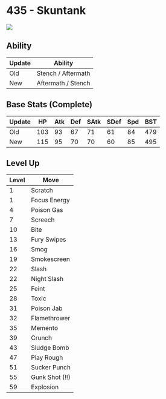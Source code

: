 # 435 - Skuntank
![][435]

## Ability

Update | Ability
---    | ---
Old    | Stench / Aftermath
New    | Aftermath / Stench

## Base Stats (Complete)

Update | HP | Atk | Def | SAtk | SDef | Spd | BST
---    | ---| --- | --- | ---  | ---  | --- | ---
Old    | 103 |  93 |  67 |  71  |  61  |  84  |  479
New    | 115 |  95 |  70 |  70  |  60  |  85  |  495

## Level Up

Level | Move
---   | ---
  1   | Scratch
  1   | Focus Energy
  4   | Poison Gas
  7   | Screech
 10   | Bite
 13   | Fury Swipes
 16   | Smog
 19   | Smokescreen
 22   | Slash
 22   | Night Slash
 25   | Feint
 28   | Toxic
 31   | Poison Jab
 32   | Flamethrower
 35   | Memento
 39   | Crunch
 43   | Sludge Bomb
 47   | Play Rough
 51   | Sucker Punch
 55   | Gunk Shot (!!)
 59   | Explosion



[435]: /img/pokemon/435.png
